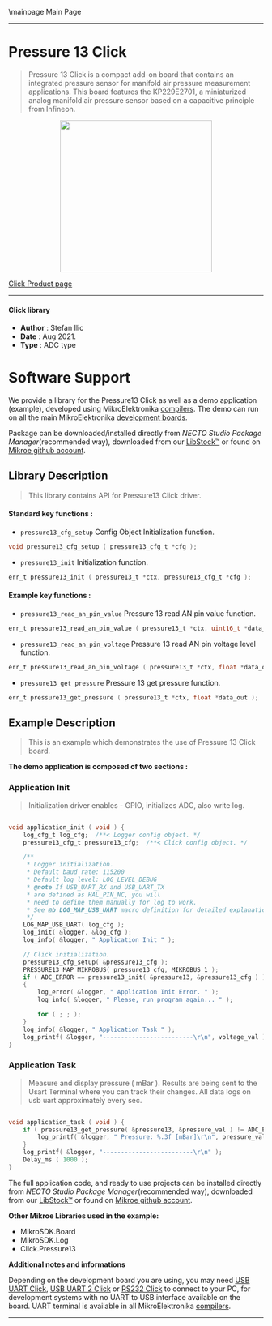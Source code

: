 \mainpage Main Page

---
# Pressure 13 Click

> Pressure 13 Click is a compact add-on board that contains an integrated pressure sensor for manifold air pressure measurement applications. This board features the KP229E2701, a miniaturized analog manifold air pressure sensor based on a capacitive principle from Infineon.

<p align="center">
  <img src="https://download.mikroe.com/images/click_for_ide/pressure13_click.png" height=300px>
</p>

[Click Product page](https://www.mikroe.com/pressure-13-click)

---


#### Click library

- **Author**        : Stefan Ilic
- **Date**          : Aug 2021.
- **Type**          : ADC type


# Software Support

We provide a library for the Pressure13 Click
as well as a demo application (example), developed using MikroElektronika
[compilers](https://www.mikroe.com/necto-studio).
The demo can run on all the main MikroElektronika [development boards](https://www.mikroe.com/development-boards).

Package can be downloaded/installed directly from *NECTO Studio Package Manager*(recommended way), downloaded from our [LibStock&trade;](https://libstock.mikroe.com) or found on [Mikroe github account](https://github.com/MikroElektronika/mikrosdk_click_v2/tree/master/clicks).

## Library Description

> This library contains API for Pressure13 Click driver.

#### Standard key functions :

- `pressure13_cfg_setup` Config Object Initialization function.
```c
void pressure13_cfg_setup ( pressure13_cfg_t *cfg );
```

- `pressure13_init` Initialization function.
```c
err_t pressure13_init ( pressure13_t *ctx, pressure13_cfg_t *cfg );
```

#### Example key functions :

- `pressure13_read_an_pin_value` Pressure 13 read AN pin value function.
```c
err_t pressure13_read_an_pin_value ( pressure13_t *ctx, uint16_t *data_out );
```

- `pressure13_read_an_pin_voltage` Pressure 13 read AN pin voltage level function.
```c
err_t pressure13_read_an_pin_voltage ( pressure13_t *ctx, float *data_out );
```

- `pressure13_get_pressure` Pressure 13 get pressure function.
```c
err_t pressure13_get_pressure ( pressure13_t *ctx, float *data_out );
```

## Example Description

> This is an example which demonstrates the use of Pressure 13 Click board.

**The demo application is composed of two sections :**

### Application Init

> Initialization driver enables - GPIO, initializes ADC, also write log.

```c

void application_init ( void ) {
    log_cfg_t log_cfg;  /**< Logger config object. */
    pressure13_cfg_t pressure13_cfg;  /**< Click config object. */

    /** 
     * Logger initialization.
     * Default baud rate: 115200
     * Default log level: LOG_LEVEL_DEBUG
     * @note If USB_UART_RX and USB_UART_TX 
     * are defined as HAL_PIN_NC, you will 
     * need to define them manually for log to work. 
     * See @b LOG_MAP_USB_UART macro definition for detailed explanation.
     */
    LOG_MAP_USB_UART( log_cfg );
    log_init( &logger, &log_cfg );
    log_info( &logger, " Application Init " );

    // Click initialization.
    pressure13_cfg_setup( &pressure13_cfg );
    PRESSURE13_MAP_MIKROBUS( pressure13_cfg, MIKROBUS_1 );
    if ( ADC_ERROR == pressure13_init( &pressure13, &pressure13_cfg ) )
    {
        log_error( &logger, " Application Init Error. " );
        log_info( &logger, " Please, run program again... " );

        for ( ; ; );
    }
    log_info( &logger, " Application Task " );
    log_printf( &logger, "-------------------------\r\n", voltage_val );
}

```

### Application Task

> Measure and display pressure ( mBar ). Results are being sent to the Usart Terminal where you can track their changes. All data logs on usb uart approximately every sec.

```c

void application_task ( void ) {
    if ( pressure13_get_pressure( &pressure13, &pressure_val ) != ADC_ERROR ) {
        log_printf( &logger, " Pressure: %.3f [mBar]\r\n", pressure_val );
    }
    log_printf( &logger, "-------------------------\r\n" );
    Delay_ms ( 1000 );
}

```

The full application code, and ready to use projects can be installed directly from *NECTO Studio Package Manager*(recommended way), downloaded from our [LibStock&trade;](https://libstock.mikroe.com) or found on [Mikroe github account](https://github.com/MikroElektronika/mikrosdk_click_v2/tree/master/clicks).

**Other Mikroe Libraries used in the example:**

- MikroSDK.Board
- MikroSDK.Log
- Click.Pressure13

**Additional notes and informations**

Depending on the development board you are using, you may need
[USB UART Click](https://www.mikroe.com/usb-uart-click),
[USB UART 2 Click](https://www.mikroe.com/usb-uart-2-click) or
[RS232 Click](https://www.mikroe.com/rs232-click) to connect to your PC, for
development systems with no UART to USB interface available on the board. UART
terminal is available in all MikroElektronika
[compilers](https://shop.mikroe.com/compilers).

---
